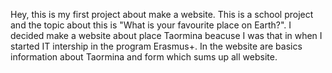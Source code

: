Hey, this is my first project about make a website. This is a school project and the topic about this is "What is your favourite place on Earth?". I decided make a website about place Taormina beacuse I was that in when I started IT intership in the program Erasmus+. In the website are basics information about Taormina and form which sums up all website.
